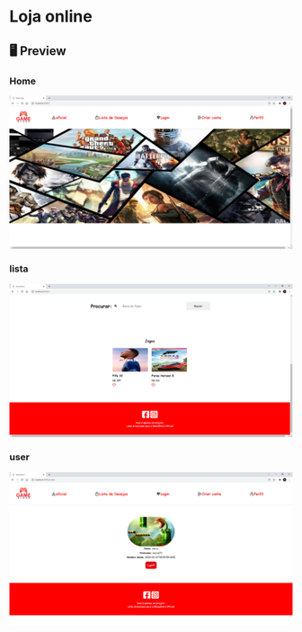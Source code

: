 # Loja online

## 🖥 Preview

### Home

<img src="/preview/home.png">   

### lista

<img src="/preview/jogos.png">

### user

<img src="/preview/user.png">
